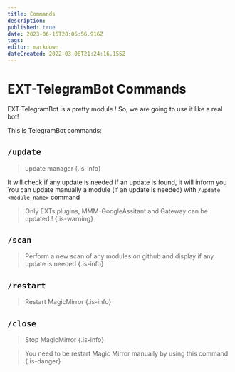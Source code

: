 ```yaml
---
title: Commands
description: 
published: true
date: 2023-06-15T20:05:56.916Z
tags: 
editor: markdown
dateCreated: 2022-03-08T21:24:16.155Z
---
```


# EXT-TelegramBot Commands

EXT-TelegramBot is a pretty module !
So, we are going to use it like a real bot!
 
This is TelegramBot commands:

## `/update`
> update manager
{.is-info}

It will check if any update is needed
If an update is found, it will inform you
You can update manually a module (if an update is needed) with `/update <module_name>` command

> Only EXTs plugins, MMM-GoogleAssitant and Gateway can be updated !
{.is-warning}

## `/scan`
> Perform a new scan of any modules on github and display if any update is needed
{.is-info}

## `/restart`
> Restart MagicMirror
{.is-info}

## `/close`
> Stop MagicMirror
{.is-info}

> You need to be restart Magic Mirror manually by using this command
{.is-danger}


